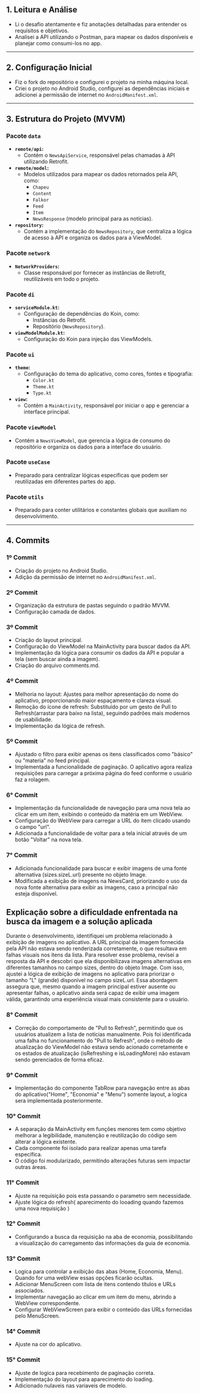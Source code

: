 ## 1. Leitura e Análise
- Li o desafio atentamente e fiz anotações detalhadas para entender os requisitos e objetivos.
- Analisei a API utilizando o Postman, para mapear os dados disponíveis e planejar como consumi-los no app.

---

## 2. Configuração Inicial
- Fiz o fork do repositório e configurei o projeto na minha máquina local.
- Criei o projeto no Android Studio, configurei as dependências iniciais e adicionei a permissão de internet no `AndroidManifest.xml`.

---

## 3. Estrutura do Projeto (MVVM)

### **Pacote `data`**
- **`remote/api`:**
    - Contém o `NewsApiService`, responsável pelas chamadas à API utilizando Retrofit.
- **`remote/model`:**
    - Modelos utilizados para mapear os dados retornados pela API, como:
        - `Chapeu`
        - `Content`
        - `Falkor`
        - `Feed`
        - `Item`
        - `NewsResponse` (modelo principal para as notícias).
- **`repository`:**
    - Contém a implementação do `NewsRepository`, que centraliza a lógica de acesso à API e organiza os dados para a ViewModel.

### **Pacote `network`**
- **`NetworkProviders`:**
    - Classe responsável por fornecer as instâncias de Retrofit, reutilizáveis em todo o projeto.

### **Pacote `di`**
- **`serviceModule.kt`:**
    - Configuração de dependências do Koin, como:
        - Instâncias do Retrofit.
        - Repositório (`NewsRepository`).
- **`viewModelModule.kt`:**
    - Configuração do Koin para injeção das ViewModels.

### **Pacote `ui`**
- **`theme`:**
    - Configuração do tema do aplicativo, como cores, fontes e tipografia:
        - `Color.kt`
        - `Theme.kt`
        - `Type.kt`
- **`view`:**
    - Contém a `MainActivity`, responsável por iniciar o app e gerenciar a interface principal.

### **Pacote `viewModel`**
- Contém a `NewsViewModel`, que gerencia a lógica de consumo do repositório e organiza os dados para a interface do usuário.

### **Pacote `useCase`**
- Preparado para centralizar lógicas específicas que podem ser reutilizadas em diferentes partes do app.

### **Pacote `utils`**
- Preparado para conter utilitários e constantes globais que auxiliam no desenvolvimento.

---

## 4. Commits

### **1º Commit**
- Criação do projeto no Android Studio.
- Adição da permissão de internet no `AndroidManifest.xml`.

### **2º Commit**
- Organização da estrutura de pastas seguindo o padrão MVVM.
- Configuração camada de dados.

### **3º Commit**
- Criação do layout principal.
- Configuração do ViewModel na MainActivity para buscar dados da API.
- Implementação da lógica para consumir os dados da API e popular a tela (sem buscar ainda a imagem).
- Criação do arquivo comments.md.

### **4º Commit**
- Melhoria no layout: Ajustes para melhor apresentação do nome do aplicativo, proporcionando maior espaçamento e clareza visual.
- Remoção do ícone de refresh: Substituído por um gesto de Pull to Refresh(arrastar para baixo na lista), seguindo padrões mais modernos de usabilidade.
- Implementação da lógica de refresh.

### **5º Commit**
- Ajustado o filtro para exibir apenas os itens classificados como "básico" ou "materia" no feed principal.
- Implementada a funcionalidade de paginação. O aplicativo agora realiza requisições para carregar a próxima página do feed conforme o usuário faz a rolagem.

### **6° Commit**
- Implementação da funcionalidade de navegação para uma nova tela ao clicar em um item, exibindo o conteúdo da matéria em um WebView.
- Configuração do WebView para carregar a URL do item clicado usando o campo "url".
- Adicionada a funcionalidade de voltar para a tela inicial através de um botão "Voltar" na nova tela.

### **7° Commit**
- Adicionada funcionalidade para buscar e exibir imagens de uma fonte alternativa (sizes.sizeL.url) presente no objeto Image.
- Modificada a exibição de imagens na NewsCard, priorizando o uso da nova fonte alternativa para exibir as imagens, caso a principal não esteja disponível.

## Explicação sobre a dificuldade enfrentada na busca da imagem e a solução aplicada

Durante o desenvolvimento, identifiquei um problema relacionado à exibição de imagens no aplicativo. A URL principal da imagem fornecida pela API não estava sendo renderizada corretamente, o que resultava em falhas visuais nos itens da lista.
Para resolver esse problema, revisei a resposta da API e descobri que ela disponibilizava imagens alternativas em diferentes tamanhos no campo sizes, dentro do objeto Image. Com isso, ajustei a lógica de exibição de imagens no aplicativo para priorizar o tamanho "L" (grande) disponível no campo sizeL.url.
Essa abordagem assegura que, mesmo quando a imagem principal estiver ausente ou apresentar falhas, o aplicativo ainda será capaz de exibir uma imagem válida, garantindo uma experiência visual mais consistente para o usuário.

### **8° Commit**
- Correção do comportamento de "Pull to Refresh", permitindo que os usuários atualizem a lista de notícias manualmente.
Pois foi identificada uma falha no funcionamento do "Pull to Refresh", onde o método de atualização do ViewModel não estava sendo acionado corretamente e os estados de atualização (isRefreshing e isLoadingMore) não estavam sendo gerenciados de forma eficaz.

### **9° Commit**
- Implementação do componente TabRow para navegação entre as abas do aplicativo("Home", "Economia" e "Menu") somente layout, a logica sera implementada posteriormente.

### **10° Commit**
- A separação da MainActivity em funções menores tem como objetivo melhorar a legibilidade, manutenção e reutilização do código sem alterar a lógica existente.
- Cada componente foi isolado para realizar apenas uma tarefa específica.
- O código foi modularizado, permitindo alterações futuras sem impactar outras áreas.

### **11° Commit**
- Ajuste na requisição pois esta passando o parametro sem necessidade.
- Ajuste lógica do refresh( aparecimento do looading quando fazemos uma nova requisição )

### **12° Commit**
- Configurando a busca da requisição na aba de economia, possibilitando a visualização do carregamento das informações da guia de economia.

### **13° Commit**
- Logica para controlar a exibição das abas (Home, Economia, Menu). Quando for uma webView essas opções ficarão ocultas.
- Adicionar MenuScreen com lista de itens contendo títulos e URLs associados.
- Implementar navegação ao clicar em um item do menu, abrindo a WebView correspondente.
- Configurar WebViewScreen para exibir o conteúdo das URLs fornecidas pelo MenuScreen.

### **14° Commit**
- Ajuste na cor do aplicativo.

### **15° Commit**
- Ajuste de logica para recebimento de paginação correta.
- Implementação do layout para aparecimento do loading.
- Adicionado nulaveis nas variaveis de modelo.